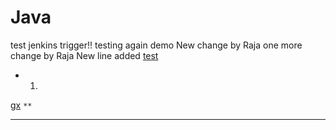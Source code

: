 # Java
test jenkins trigger!!
testing again
demo
New change by Raja
one more change by Raja 
New line added
[test](google.com)
* 1.
[gx](SAFSDF)
`
**
`
***
